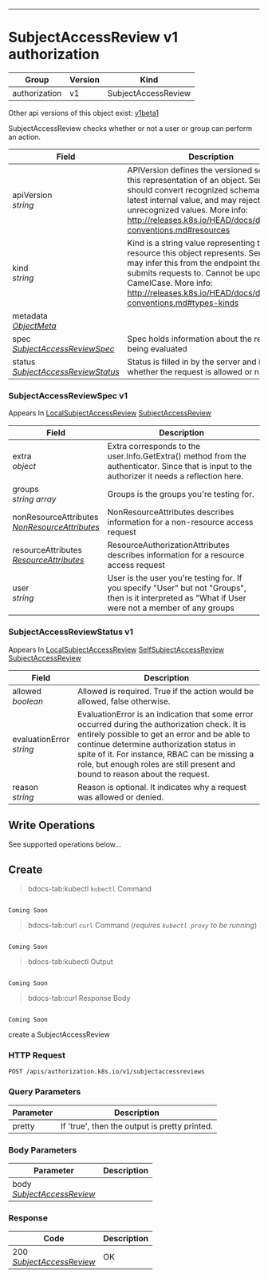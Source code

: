 

-----------
# SubjectAccessReview v1 authorization



Group        | Version     | Kind
------------ | ---------- | -----------
authorization | v1 | SubjectAccessReview




<aside class="notice">Other api versions of this object exist: <a href="#subjectaccessreview-v1beta1">v1beta1</a> </aside>


SubjectAccessReview checks whether or not a user or group can perform an action.



Field        | Description
------------ | -----------
apiVersion <br /> *string*  | APIVersion defines the versioned schema of this representation of an object. Servers should convert recognized schemas to the latest internal value, and may reject unrecognized values. More info: http://releases.k8s.io/HEAD/docs/devel/api-conventions.md#resources
kind <br /> *string*  | Kind is a string value representing the REST resource this object represents. Servers may infer this from the endpoint the client submits requests to. Cannot be updated. In CamelCase. More info: http://releases.k8s.io/HEAD/docs/devel/api-conventions.md#types-kinds
metadata <br /> *[ObjectMeta](#objectmeta-v1)*  | 
spec <br /> *[SubjectAccessReviewSpec](#subjectaccessreviewspec-v1)*  | Spec holds information about the request being evaluated
status <br /> *[SubjectAccessReviewStatus](#subjectaccessreviewstatus-v1)*  | Status is filled in by the server and indicates whether the request is allowed or not


### SubjectAccessReviewSpec v1

<aside class="notice">
Appears In <a href="#localsubjectaccessreview-v1">LocalSubjectAccessReview</a> <a href="#subjectaccessreview-v1">SubjectAccessReview</a> </aside>

Field        | Description
------------ | -----------
extra <br /> *object*  | Extra corresponds to the user.Info.GetExtra() method from the authenticator.  Since that is input to the authorizer it needs a reflection here.
groups <br /> *string array*  | Groups is the groups you're testing for.
nonResourceAttributes <br /> *[NonResourceAttributes](#nonresourceattributes-v1)*  | NonResourceAttributes describes information for a non-resource access request
resourceAttributes <br /> *[ResourceAttributes](#resourceattributes-v1)*  | ResourceAuthorizationAttributes describes information for a resource access request
user <br /> *string*  | User is the user you're testing for. If you specify "User" but not "Groups", then is it interpreted as "What if User were not a member of any groups

### SubjectAccessReviewStatus v1

<aside class="notice">
Appears In <a href="#localsubjectaccessreview-v1">LocalSubjectAccessReview</a> <a href="#selfsubjectaccessreview-v1">SelfSubjectAccessReview</a> <a href="#subjectaccessreview-v1">SubjectAccessReview</a> </aside>

Field        | Description
------------ | -----------
allowed <br /> *boolean*  | Allowed is required.  True if the action would be allowed, false otherwise.
evaluationError <br /> *string*  | EvaluationError is an indication that some error occurred during the authorization check. It is entirely possible to get an error and be able to continue determine authorization status in spite of it. For instance, RBAC can be missing a role, but enough roles are still present and bound to reason about the request.
reason <br /> *string*  | Reason is optional.  It indicates why a request was allowed or denied.




## <strong>Write Operations</strong>

See supported operations below...

## Create

>bdocs-tab:kubectl `kubectl` Command

```bdocs-tab:kubectl_shell

Coming Soon

```

>bdocs-tab:curl `curl` Command (*requires `kubectl proxy` to be running*)

```bdocs-tab:curl_shell

Coming Soon

```

>bdocs-tab:kubectl Output

```bdocs-tab:kubectl_json

Coming Soon

```
>bdocs-tab:curl Response Body

```bdocs-tab:curl_json

Coming Soon

```



create a SubjectAccessReview

### HTTP Request

`POST /apis/authorization.k8s.io/v1/subjectaccessreviews`


### Query Parameters

Parameter    | Description
------------ | -----------
pretty  | If 'true', then the output is pretty printed.

### Body Parameters

Parameter    | Description
------------ | -----------
body <br /> *[SubjectAccessReview](#subjectaccessreview-v1)*  | 

### Response

Code         | Description
------------ | -----------
200 <br /> *[SubjectAccessReview](#subjectaccessreview-v1)*  | OK




